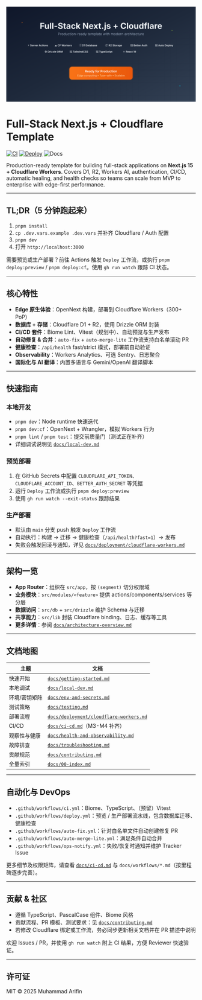 ![Banner](banner.svg)

# Full-Stack Next.js + Cloudflare Template

[![CI](https://github.com/ifindev/fullstack-next-cloudflare/actions/workflows/ci.yml/badge.svg)](https://github.com/ifindev/fullstack-next-cloudflare/actions/workflows/ci.yml) [![Deploy](https://github.com/ifindev/fullstack-next-cloudflare/actions/workflows/deploy.yml/badge.svg)](https://github.com/ifindev/fullstack-next-cloudflare/actions/workflows/deploy.yml) ![Docs](https://img.shields.io/badge/docs-up_to_date-1E90FF)

Production-ready template for building full-stack applications on **Next.js 15 + Cloudflare Workers**. Covers D1, R2, Workers AI, authentication, CI/CD, automatic healing, and health checks so teams can scale from MVP to enterprise with edge-first performance.

---

## TL;DR（5 分钟跑起来）
1. `pnpm install`
2. `cp .dev.vars.example .dev.vars` 并补齐 Cloudflare / Auth 配置
3. `pnpm dev`
4. 打开 `http://localhost:3000`

需要预览或生产部署？前往 Actions 触发 `Deploy` 工作流，或执行 `pnpm deploy:preview` / `pnpm deploy:cf`。使用 `gh run watch` 跟踪 CI 状态。

---

## 核心特性
- **Edge 原生体验**：OpenNext 构建，部署到 Cloudflare Workers（300+ PoP）
- **数据库 + 存储**：Cloudflare D1 + R2，使用 Drizzle ORM 封装
- **CI/CD 套件**：Biome Lint、Vitest（规划中）、自动预览与生产发布
- **自动修复 & 合并**：`auto-fix` + `auto-merge-lite` 工作流支持白名单滚动 PR
- **健康检查**：`/api/health` fast/strict 模式，部署前自动验证
- **Observability**：Workers Analytics、可选 Sentry、日志聚合
- **国际化与 AI 翻译**：内置多语言与 Gemini/OpenAI 翻译脚本

---

## 快速指南

### 本地开发
- `pnpm dev`：Node runtime 快速迭代
- `pnpm dev:cf`：OpenNext + Wrangler，模拟 Workers 行为
- `pnpm lint` / `pnpm test`：提交前质量门（测试正在补齐）
- 详细调试说明见 [`docs/local-dev.md`](docs/local-dev.md)

### 预览部署
1. 在 GitHub Secrets 中配置 `CLOUDFLARE_API_TOKEN`、`CLOUDFLARE_ACCOUNT_ID`、`BETTER_AUTH_SECRET` 等凭据
2. 运行 `Deploy` 工作流或执行 `pnpm deploy:preview`
3. 使用 `gh run watch --exit-status` 跟踪结果

### 生产部署
- 默认由 `main` 分支 push 触发 `Deploy` 工作流
- 自动执行：构建 → 迁移 → 健康检查（`/api/health?fast=1`）→ 发布
- 失败会触发回滚与通知，详见 [`docs/deployment/cloudflare-workers.md`](docs/deployment/cloudflare-workers.md)

---

## 架构一览
- **App Router**：组织在 `src/app`，按 `(segment)` 切分权限域
- **业务模块**：`src/modules/<feature>` 提供 actions/components/services 等分层
- **数据访问**：`src/db` + `src/drizzle` 维护 Schema 与迁移
- **共享能力**：`src/lib` 封装 Cloudflare binding、日志、缓存等工具
- **更多详情**：参阅 [`docs/architecture-overview.md`](docs/architecture-overview.md)

---

## 文档地图
| 主题 | 文档 |
| --- | --- |
| 快速开始 | [`docs/getting-started.md`](docs/getting-started.md) |
| 本地调试 | [`docs/local-dev.md`](docs/local-dev.md) |
| 环境/密钥矩阵 | [`docs/env-and-secrets.md`](docs/env-and-secrets.md) |
| 测试策略 | [`docs/testing.md`](docs/testing.md) |
| 部署流程 | [`docs/deployment/cloudflare-workers.md`](docs/deployment/cloudflare-workers.md) |
| CI/CD | [`docs/ci-cd.md`](docs/ci-cd.md)（M3-M4 补齐） |
| 观察性与健康 | [`docs/health-and-observability.md`](docs/health-and-observability.md) |
| 故障排查 | [`docs/troubleshooting.md`](docs/troubleshooting.md) |
| 贡献规范 | [`docs/contributing.md`](docs/contributing.md) |
| 全量索引 | [`docs/00-index.md`](docs/00-index.md) |

---

## 自动化与 DevOps
- `.github/workflows/ci.yml`：Biome、TypeScript、（预留）Vitest
- `.github/workflows/deploy.yml`：预览 / 生产部署流水线，包含数据库迁移、健康检查
- `.github/workflows/auto-fix.yml`：针对白名单文件自动创建修复 PR
- `.github/workflows/auto-merge-lite.yml`：满足条件自动合并
- `.github/workflows/ops-notify.yml`：失败/恢复时通知并维护 Tracker Issue

更多细节及权限矩阵，请查看 [`docs/ci-cd.md`](docs/ci-cd.md) 与 `docs/workflows/*.md`（按里程碑逐步完善）。

---

## 贡献 & 社区
- 遵循 TypeScript、PascalCase 组件、Biome 风格
- 贡献流程、PR 模板、测试要求：见 [`docs/contributing.md`](docs/contributing.md)
- 若修改 Cloudflare 绑定或工作流，务必同步更新相关文档并在 PR 描述中说明

欢迎 Issues / PR，并使用 `gh run watch` 附上 CI 结果，方便 Reviewer 快速验证。

---

## 许可证

MIT © 2025 Muhammad Arifin
